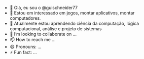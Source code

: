 - 👋 Olá, eu sou o @guischneider77
- 👀 Estou em interessado em jogos, montar aplicativos, montar computadores.
- 🌱 Atualmente estou aprendendo ciência da computação, lógica computacional, análise e projeto de sistemas
- 💞️ I’m looking to collaborate on ...
- 📫 How to reach me ...
- 😄 Pronouns: ...
- ⚡ Fun fact: ...

<!---
guischneider77/guischneider77 is a ✨ special ✨ repository because its `README.md` (this file) appears on your GitHub profile.
You can click the Preview link to take a look at your changes.
--->
